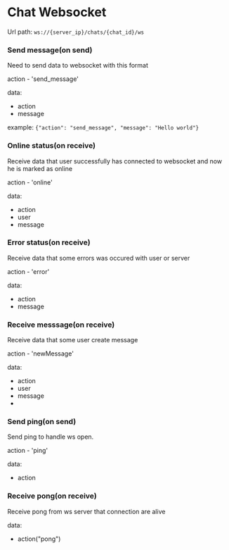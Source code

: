 # Chat Websocket

Url path: ```ws://{server_ip}/chats/{chat_id}/ws```

### Send message(on send)
Need to send data to websocket with this format


action - 'send_message'

data:
- action
- message

example: ```{"action": "send_message", "message": "Hello world"}```


### Online status(on receive)
Receive data that user successfully has connected to websocket and now he is marked as online

action - 'online'

data:
- action
- user
- message
### Error status(on receive)
Receive data that some errors was occured with user or server

action - 'error'

data:
- action
- message


### Receive messsage(on receive)
Receive data that some user create message


action - 'newMessage'

data:
- action
- user
- message
- 
### Send ping(on send)
Send ping to handle ws open.

action - 'ping'

data:
- action

### Receive pong(on receive)
Receive pong from ws server that connection are alive

data:
- action("pong")
